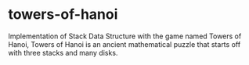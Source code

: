 # towers-of-hanoi
Implementation of Stack Data Structure with the game named Towers of Hanoi, Towers of Hanoi is an ancient mathematical puzzle that starts off with three stacks and many disks.
